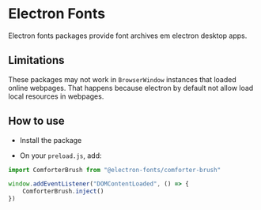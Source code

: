 # Electron Fonts

Electron fonts packages provide font archives em electron desktop apps.

## Limitations

These packages may not work in `BrowserWindow` instances that loaded online webpages. That happens because electron by default not allow load local resources in webpages.

## How to use

* Install the package

* On your `preload.js`, add:

```ts
import ComforterBrush from "@electron-fonts/comforter-brush"

window.addEventListener("DOMContentLoaded", () => {
    ComforterBrush.inject()
})
```